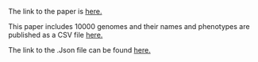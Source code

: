 The link to the paper is [here.](https://journals.plos.org/plosbiology/article?id=10.1371/journal.pbio.3001755)

This paper includes 10000 genomes and their names and phenotypes are published as a CSV file [here.](https://ftp.ebi.ac.uk/pub/databases/cryptic/release_june2022/reuse/CRyPTIC_reuse_table_20221019.csv)

The link to the .Json file can be found [here.](https://ftp.ebi.ac.uk/pub/databases/cryptic/release_june2022/reproducibility/cryptic-index_February2022.json)